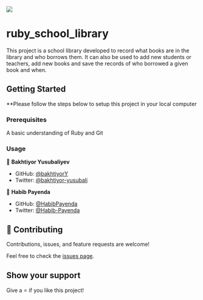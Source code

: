 ![](https://img.shields.io/badge/Microverse-blueviolet)

# ruby_school_library
This project is a school library developed to record what books are in the library and who borrows them. It can also be used to add new students or teachers, add new books and save the records of who borrowed a given book and when.

## Getting Started
**Please follow the steps below to setup this project in your local computer

### Prerequisites
A basic understanding of Ruby and Git

### Usage

👤 **Bakhtiyor Yusubaliyev**
- GitHub: [@bakhtiyorY](https://github.com/githubhandle)
- Twitter: [@bakhtiyor-yusubali](https://twitter.com/twitterhandle)

👤 **Habib Payenda**
- GitHub: [@HabibPayenda](https://github.com/HabibPayenda)
- Twitter: [@Habib-Payenda](https://twitter.com/HabibPayenda)


## 🤝 Contributing

Contributions, issues, and feature requests are welcome!

Feel free to check the [issues page](https://github.com/rtonata88/decode-morse-code/issues).

## Show your support

Give a ⭐️ if you like this project!
